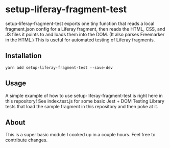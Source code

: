 # setup-liferay-fragment-test
setup-liferay-fragment-test exports one tiny function that reads a local fragment.json config for a Liferay fragment, then reads the HTML, CSS, and JS files it points to and loads them into the DOM. (It also parses Freemarker in the HTML.) This is useful for automated testing of Liferay fragments.

## Installation
```
yarn add setup-liferay-fragment-test --save-dev
```

## Usage
A simple example of how to use setup-liferay-fragment-test is right here in this repository! See index.test.js for some basic Jest + DOM Testing Library tests that load the sample fragment in this repository and then poke at it.

## About
This is a super basic module I cooked up in a couple hours. Feel free to contribute changes.
